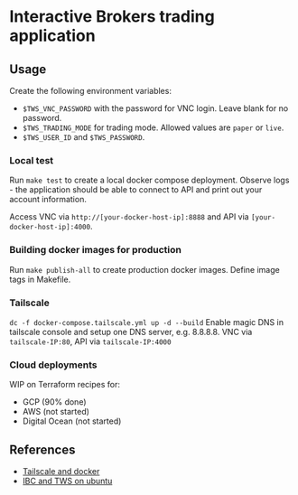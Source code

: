 # Interactive Brokers trading application

## Usage

Create the following environment variables:

- `$TWS_VNC_PASSWORD` with the password for VNC login. Leave blank for no password.
- `$TWS_TRADING_MODE` for trading mode. Allowed values are `paper` or `live`.
- `$TWS_USER_ID` and `$TWS_PASSWORD`.

### Local test

Run `make test` to create a local docker compose deployment. Observe logs - the application should be able to connect to API and print out your account information.

Access VNC via `http://[your-docker-host-ip]:8888` and API via `[your-docker-host-ip]:4000`.

### Building docker images for production

Run `make publish-all` to create production docker images. Define image tags in Makefile.

### Tailscale

`dc -f docker-compose.tailscale.yml up -d --build`
Enable magic DNS in tailscale console and setup one DNS server, e.g. 8.8.8.8. VNC via `tailscale-IP:80`, API via `tailscale-IP:4000`

### Cloud deployments

WIP on Terraform recipes for:

- GCP (90% done)
- AWS (not started)
- Digital Ocean (not started)

## References

- [Tailscale and docker](https://rnorth.org/tailscale-docker/)
- [IBC and TWS on ubuntu](https://dimon.ca/how-to-setup-ibc-and-tws-on-headless-ubuntu-in-10-minutes)
